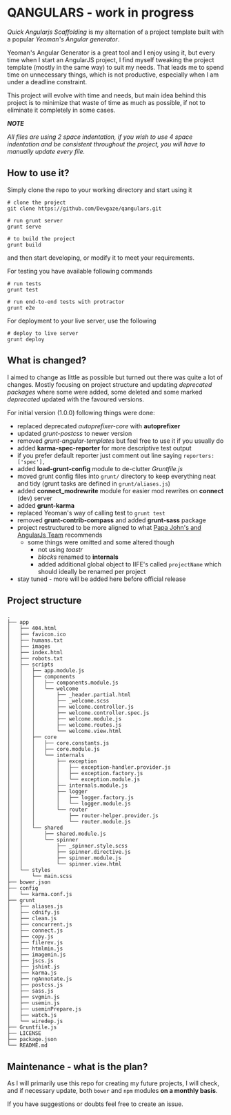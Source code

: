 # QANGULARS - work in progress

*Quick Angularjs Scaffolding* is my alternation of a project template built with a popular *Yeoman's Angular generator*. 

Yeoman's Angular Generator is a great tool and I enjoy using it, but every time when I start an AngularJS project, I find myself tweaking the project template  (mostly in the same way) to suit my needs. That leads me to spend time on unnecessary things, which is not productive, especially when I am under a deadline constraint.

This project will evolve with time and needs, but main idea behind this project is to minimize that waste of time as much as possible, if not to eliminate it completely in some cases.

***NOTE***

*All files are using 2 space indentation, if you wish to use 4 space indentation and be consistent throughout the project, you will have to manually update every file.*

## How to use it?

Simply clone the repo to your working directory and start using it

    # clone the project
    git clone https://github.com/Devgaze/qangulars.git
    
    # run grunt server
    grunt serve

    # to build the project
    grunt build

and then start developing, or modify it to meet your requirements.

For testing you have available following commands

    # run tests
    grunt test

    # run end-to-end tests with protractor
    grunt e2e

For deployment to your live server, use the following

    # deploy to live server
    grunt deploy

## What is changed?

I aimed to change as little as possible but turned out there was quite a lot of changes. Mostly focusing on project structure and updating *deprecated packages* where some were added, some deleted and some marked *deprecated* updated with the favoured versions.

For initial version (1.0.0) following things were done:

 * replaced deprecated *autoprefixer-core* with **autoprefixer**
 * updated *grunt-postcss* to newer version
 * removed *grunt-angular-templates* but feel free to use it if you usually do
 * added **karma-spec-reporter** for more descriptive test output
  * if you prefer default reporter just comment out line saying `reporters: ['spec'],`
 * added **load-grunt-config** module to de-clutter *Gruntfile.js*
 * moved grunt config files into `grunt/` directory to keep everything neat and tidy (grunt tasks are defined in `grunt/aliases.js`)
 * added **connect_modrewrite** module for easier mod rewrites on **connect** (dev) server
 * added **grunt-karma** 
 * replaced Yeoman's way of calling test to `grunt test`
 * removed **grunt-contrib-compass** and added **grunt-sass** package
 * project restructured to be more aligned to what [Papa John's and AngularJs Team](https://github.com/johnpapa/angular-styleguide/blob/master/a1/README.md#modularity) recommends
   * some things were omitted and some altered though
     * not using *toastr*
     * *blocks* renamed to **internals**
     * added additional global object to IIFE's called `projectName` which should ideally be renamed per project
 * stay tuned - more will be added here before official release 


## Project structure

```
.
├── app
│   ├── 404.html
│   ├── favicon.ico
│   ├── humans.txt
│   ├── images
│   ├── index.html
│   ├── robots.txt
│   ├── scripts
│   │   ├── app.module.js
│   │   ├── components
│   │   │   ├── components.module.js
│   │   │   └── welcome
│   │   │       ├── _header.partial.html
│   │   │       ├── _welcome.scss
│   │   │       ├── welcome.controller.js
│   │   │       ├── welcome.controller.spec.js
│   │   │       ├── welcome.module.js
│   │   │       ├── welcome.routes.js
│   │   │       └── welcome.view.html
│   │   ├── core
│   │   │   ├── core.constants.js
│   │   │   ├── core.module.js
│   │   │   └── internals
│   │   │       ├── exception
│   │   │       │   ├── exception-handler.provider.js
│   │   │       │   ├── exception.factory.js
│   │   │       │   └── exception.module.js
│   │   │       ├── internals.module.js
│   │   │       ├── logger
│   │   │       │   ├── logger.factory.js
│   │   │       │   └── logger.module.js
│   │   │       └── router
│   │   │           ├── router-helper.provider.js
│   │   │           └── router.module.js
│   │   └── shared
│   │       ├── shared.module.js
│   │       └── spinner
│   │           ├── _spinner.style.scss
│   │           ├── spinner.directive.js
│   │           ├── spinner.module.js
│   │           └── spinner.view.html
│   └── styles
│       └── main.scss
├── bower.json
├── config
│   └── karma.conf.js
├── grunt
│   ├── aliases.js
│   ├── cdnify.js
│   ├── clean.js
│   ├── concurrent.js
│   ├── connect.js
│   ├── copy.js
│   ├── filerev.js
│   ├── htmlmin.js
│   ├── imagemin.js
│   ├── jscs.js
│   ├── jshint.js
│   ├── karma.js
│   ├── ngAnnotate.js
│   ├── postcss.js
│   ├── sass.js
│   ├── svgmin.js
│   ├── usemin.js
│   ├── useminPrepare.js
│   ├── watch.js
│   └── wiredep.js
├── Gruntfile.js
├── LICENSE
├── package.json
└── README.md

```

## Maintenance - what is the plan?

As I will primarily use this repo for creating my future projects, I will check, and if necessary update, both `bower` and `npm` modules **on a monthly basis**. 

If you have suggestions or doubts feel free to create an issue.

